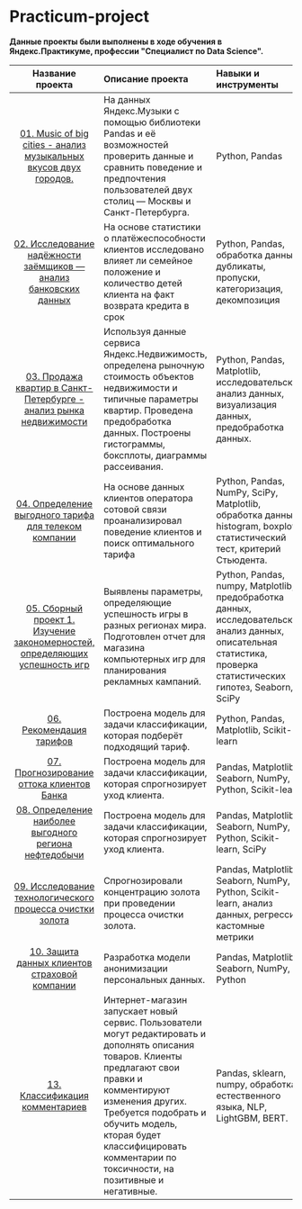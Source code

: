 # Practicum-project
**Данные проекты были выполнены в ходе обучения в Яндекс.Практикуме, профессии "Специалист по Data Science".**

| Название проекта | Описание проекта | Навыки и инструменты |
| :---------------: | :--------------- | :------------------- |
| [01. Music of big cities - анализ музыкальных вкусов двух городов.](https://github.com/bnderos/Practicum-project/tree/main/01.%20Music%20of%20big%20cities) |На данных Яндекс.Музыки c помощью библиотеки Pandas и её возможностей проверить данные и сравнить поведение и предпочтения пользователей двух столиц — Москвы и Санкт-Петербурга. | Python, Pandas |
| [02. Исследование надёжности заёмщиков — анализ банковских данных](https://github.com/bnderos/Practicum-project/tree/main/02.%20Исследование%20надёжности%20заёмщиков%20—%20анализ%20банковских%20данных) |На основе статистики о платёжеспособности клиентов исследовано влияет ли семейное положение и количество детей клиента на факт возврата кредита в срок | Python, Pandas, обработка данных, дубликаты, пропуски, категоризация, декомпозиция |
| [03. Продажа квартир в Санкт-Петербурге - анализ рынка недвижимости](https://github.com/bnderos/Practicum-project/tree/main/03.%20Исследование%20объявлений%20о%20продаже%20квартир) | Используя данные сервиса Яндекс.Недвижимость, определена рыночную стоимость объектов недвижимости и типичные параметры квартир. Проведена предобработка данных. Построены гистограммы, боксплоты, диаграммы рассеивания. | Python, Pandas, Matplotlib, исследовательский анализ данных, визуализация данных, предобработка данных. |
| [04. Определение выгодного тарифа для телеком компании](https://github.com/bnderos/Practicum-project/tree/main/04.%20Определение%20выгодного%20тарифа%20для%20телеком%20компании) | На основе данных клиентов оператора сотовой связи проанализировал поведение клиентов и поиск оптимального тарифа | Python, Pandas, NumPy, SciPy, Matplotlib, обработка данных, histogram, boxplot, статистический тест, критерий Стьюдента. |
| [05. Сборный проект 1. Изучение закономерностей, определяющих успешность игр](https://github.com/bnderos/Practicum-project/tree/main/05.%20Сборный%20проект%201%20Оценка%20успешности%20игр) | Выявлены параметры, определяющие успешность игры в разных регионах мира. Подготовлен отчет для магазина компьютерных игр для планирования рекламных кампаний. | Python, Pandas, numpy, Matplotlib, предобработка данных, исследовательский анализ данных, описательная статистика, проверка статистических гипотез, Seaborn, SciPy |
| [06. Рекомендация тарифов](https://github.com/bnderos/Practicum-project/tree/main/06.%20Рекомендация%20тарифов) | Построена модель для задачи классификации, которая подберёт подходящий тариф. | Python, Pandas, Matplotlib, Scikit-learn |
| [07. Прогнозирование оттока клиентов Банка](https://github.com/bnderos/Practicum-project/tree/main/07.%20Прогнозирование%20оттока%20клиентов%20Банка) | Построена модель для задачи классификации, которая спрогнозирует уход клиента. | Pandas, Matplotlib, Seaborn, NumPy, Python, Scikit-learn |
| [08. Определение наиболее выгодного региона нефтедобычи](https://github.com/bnderos/Practicum-project/tree/main/08.%20Определение%20наиболее%20выгодного%20региона%20нефтедобычи) | Построена модель для задачи классификации, которая спрогнозирует уход клиента. | Pandas, Matplotlib, Seaborn, NumPy, Python, Scikit-learn, SciPy |
| [09. Исследование технологического процесса очистки золота](https://github.com/bnderos/Practicum-project/tree/main/09.%20Исследование%20технологического%20процесса%20очистки%20золота) | Спрогнозировали концентрацию золота при проведении процесса очистки золота. | Pandas, Matplotlib, Seaborn, NumPy, Python, Scikit-learn, анализ данных, регрессия, кастомные метрики |
| [10. Защита данных клиентов страховой компании](https://github.com/bnderos/Practicum-project/tree/main/10.%20Защита%20данных%20клиентов%20страховой%20компании) | Разработка модели анонимизации персональных данных. | Pandas, Matplotlib, Seaborn, NumPy, Python |
| [13. Классификация комментариев](https://github.com/bnderos/Practicum-project/tree/main/13.%20Классификация%20комментариев) | Интернет-магазин запускает новый сервис. Пользователи могут редактировать и дополнять описания товаров. Клиенты предлагают свои правки и комментируют изменения других. Требуется подобрать и обучить модель, кторая будет классифицировать комментарии по токсичности, на позитивные и негативные. | Pandas, sklearn, numpy, обработка естественного языка, NLP, LightGBM, BERT. |

